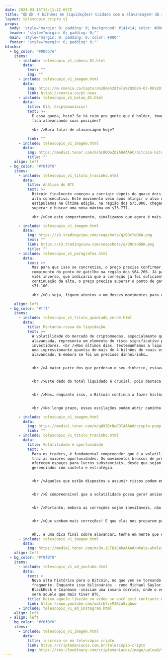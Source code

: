 ```yaml
---
date: 2024-03-15T13:11:22.657Z
title: "😱 😱  4 bilhões em liquidações! Cuidado com a alavancagem! 😱 😱 "
layout: telescopio_cripto_v1
props:
  body: 'style="margin: 0; padding: 0; background: #141414; color: #000"'
  header: 'style="margin: 0; padding: 0;"'
  main: 'style="margin: 0; padding: 0; color: #000"'
  footer: 'style="margin: 0; padding: 0;"'
blocks:
  - bg_color: "#00bb7e"
    items:
      - include: telescopio_v1_cabeca_01.html
        data:
          text: ""
          img: ""
      - include: telescopio_v1_imagem.html
        data:
          img: https://m.cmania.co/Captura%20de%20tela%202024-03-08%20115713.png
          link: https://cmania.co/pt-news
      - include: telescopio_v1_balao_01.html
        data:
          title: Olá, Criptomaníacos!
          text: >+
            E essa queda, hein? Se tá ruim pra gente que é holder, imagina quem
            fica alavancando suas posições?

            <br />Bora falar de alavancagem hoje?

          link: ""
      - include: telescopio_v1_imagem.html
        data:
          img: https://media1.tenor.com/m/GL0QQeZQiA8AAAAC/bitcoin-bitcoin-coaster.gif
          title: ""
    align: left
  - bg_color: "#f0f0f0"
    items:
      - include: telescopio_v1_titulo_tracinho.html
        data:
          title: Análise do BTC
          text: >+
            Bitcoin finalmente começou a corrigir depois de quase dois meses de
            alta consecutiva. Este movimento veio após atingir o alvo que
            estipulamos na última edição, na região dos $73.000, chegando até a
            superar e buscar uma nova máxima em $73.777.

            <br />Com este comportamento, sinalizamos que agora é mais provável um período de correção, uma retração desse movimento, que poderia levar o preço de volta para as médias de 9 e 21 períodos no gráfico semanal, destacadas com as linhas brancas.

      - include: telescopio_v1_imagem.html
        data:
          img: https://s3.tradingview.com/snapshots/q/QOcYoD6W.png
          text: ""
          link: https://s3.tradingview.com/snapshots/q/QOcYoD6W.png
          title: ""
      - include: telescopio_v1_paragrafos.html
        data:
          text: >+
            Mas para que isso se concretize, o preço precisa confirmar o
            rompimento do ponto de gatilho na região dos $64.266. Já para um
            viés inverso, que indicaria que a correção já foi suficiente para a
            continuação da alta, o preço precisa superar o ponto de gatilho em
            $71.100.

            <br />Ou seja, fiquem atentos a um desses movimentos para uma melhor gestão dos riscos.

    align: left
  - bg_color: "#fff"
    items:
      - include: telescopio_v1_titulo_quadrado_verde.html
        data:
          title: Montanha-russa da liquidação
          text: >+
            A volatilidade do mercado de criptomoedas, especialmente quando
            alavancada, representa um elemento de risco significativo para os
            investidores. <br />Nos últimos dias, testemunhamos a liquidação de
            uma impressionante quantia de mais de 4 bilhões de reais em Bitcoin
            alavancado. E embora se foi um precioso dinheirinho…


            <br />A maior parte dos que perderam o seu dinheiro, estava confiante demais que os preços iriam continuar subindo ainda, sem parar. E como pudemos ver, não foi assim que o mercado agiu. O mercado é mestre em pregar peças.


            <br />Este dado do total liquidado é crucial, pois destaca a exposição considerável dos investidores a esse tipo de negociação, o que amplifica os riscos em um mercado já intrinsecamente volátil.


            <br />Mas… enquanto isso, o Bitcoin continua a fazer história, alcançando novas máximas históricas de preço, ainda que com grandes correções pelo caminho. É importante notar que essas correções bruscas fazem parte do processo natural de amadurecimento do mercado.


            <br />No longo prazo, essas oscilações podem abrir caminho para que o Bitcoin alcance patamares ainda mais elevados. <br />Para os investidores de longo prazo, essas quedas podem ser vistas como oportunidades de compra, permitindo que acumulem Bitcoin a preços mais atrativos. São só pedras no meio do caminho.

      - include: telescopio_v1_imagem.html
        data:
          img: https://media1.tenor.com/m/qWX2DrNwEOIAAAAd/crypto-pump-bitcoin-pump.gif
          link: ""
      - include: telescopio_v1_titulo_tracinho.html
        data:
          title: Volatilidade é oportunidade
          text: >
            Para os traders, é fundamental compreender que é a volatilidade que
            traz as maiores oportunidades. Os movimentos bruscos de preço
            oferecem espaços para lucros substanciais, desde que sejam
            gerenciados com cautela e estratégia. 


            <br />Aqueles que estão dispostos a assumir riscos podem encontrar oportunidades lucrativas em meio à turbulência do mercado.


            <br />É compreensível que a volatilidade possa gerar ansiedade e preocupação entre os investidores, no entanto, é importante manter uma perspectiva de longo prazo. <br />O Bitcoin tem demonstrado resiliência ao longo dos anos, superando desafios e continuando sua trajetória de valorização. 


            <br />Portanto, embora as correções sejam inevitáveis, não devemos temê-las. Em vez disso, devemos reconhecer seu papel no crescimento e na consolidação do Bitcoin como uma classe de ativos legítima e valiosa.


            <br />Que venham mais correções! E que elas nos preparem para novas altas históricas!


            Ah.. e uma dica final sobre alavancar… tenha em mente que é como um super poder. Então, lembre-se que com grandes poderes vêm grandes responsabilidades.
      - include: telescopio_v1_imagem.html
        data:
          img: https://media1.tenor.com/m/Bn-iCTD1CmkAAAAd/whale-whales.gif
    align: left
  - bg_color: "#f0f0f0"
    items:
      - include: telescopio_v1_ad_youtube.html
        data:
          text: >
            Nova alta histórica para o Bitcoin, no que vem se tornando
            frequente. Enquanto isso bilionários - como Michael Saylor,
            BlackRock e Coinbase -iniciam uma insana corrida, onde o vencedor
            será aquele que mais tiver BTC.
          title: Deixa aquele likezão no vídeo se você está confiante no BTC!
          link: https://www.youtube.com/watch?v=MZBzu8vqhww
      - include: telescopio_v1_ad_instagram.html
    align: left
  - align: left
    bg_color: "#f0f0f0"
    items:
      - include: telescopio_v1_imagem.html
        data:
          title: inscreva-se no telescópio cripto
          link: https://criptomaniacos.com.br/telescopio-cripto
          img: https://res.cloudinary.com/criptomaniacos/image/upload/v1662133224/telescopio/inscreva-se-telescopio.png
---
```

